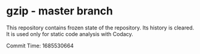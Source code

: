 # gzip - master branch

This repository contains frozen state of the repository.
Its history is cleared. It is used only for static code
analysis with Codacy.

Commit Time: 1685530664